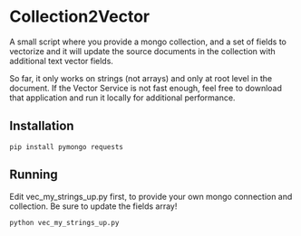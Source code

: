 # Collection2Vector
A small script where you provide a mongo collection, and a set of fields to vectorize and it will update the source documents in the collection with additional text vector fields.

So far, it only works on strings (not arrays) and only at root level in the document.  If the Vector Service is not fast enough, feel free to download that application and run it locally for additional performance.

## Installation

```
pip install pymongo requests
```

## Running

Edit vec_my_strings_up.py first, to provide your own mongo connection and collection.  Be sure to update the fields array!

```
python vec_my_strings_up.py
```